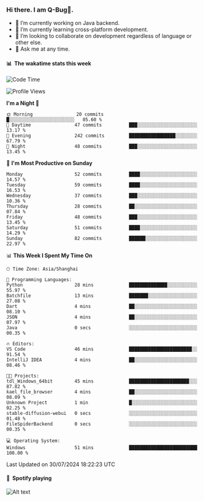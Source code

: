 ### Hi there. I am Q-Bug🐞.

- 🔭 I’m currently working on Java backend.
- 🌱 I’m currently learning cross-platform development.
- 👯 I’m looking to collaborate on development regardless of language or other else.
- 💬 Ask me at any time.

#### 📊 &nbsp;**The wakatime stats this week**  
<!--START_SECTION:waka-->
![Code Time](http://img.shields.io/badge/Code%20Time-161%20hrs%2043%20mins-blue)

![Profile Views](http://img.shields.io/badge/Profile%20Views-14-blue)

**I'm a Night 🦉** 

```text
🌞 Morning                20 commits          █░░░░░░░░░░░░░░░░░░░░░░░░   05.60 % 
🌆 Daytime                47 commits          ███░░░░░░░░░░░░░░░░░░░░░░   13.17 % 
🌃 Evening                242 commits         █████████████████░░░░░░░░   67.79 % 
🌙 Night                  48 commits          ███░░░░░░░░░░░░░░░░░░░░░░   13.45 % 
```
📅 **I'm Most Productive on Sunday** 

```text
Monday                   52 commits          ████░░░░░░░░░░░░░░░░░░░░░   14.57 % 
Tuesday                  59 commits          ████░░░░░░░░░░░░░░░░░░░░░   16.53 % 
Wednesday                37 commits          ███░░░░░░░░░░░░░░░░░░░░░░   10.36 % 
Thursday                 28 commits          ██░░░░░░░░░░░░░░░░░░░░░░░   07.84 % 
Friday                   48 commits          ███░░░░░░░░░░░░░░░░░░░░░░   13.45 % 
Saturday                 51 commits          ████░░░░░░░░░░░░░░░░░░░░░   14.29 % 
Sunday                   82 commits          ██████░░░░░░░░░░░░░░░░░░░   22.97 % 
```


📊 **This Week I Spent My Time On** 

```text
🕑︎ Time Zone: Asia/Shanghai

💬 Programming Languages: 
Python                   28 mins             ██████████████░░░░░░░░░░░   55.97 % 
Batchfile                13 mins             ███████░░░░░░░░░░░░░░░░░░   27.08 % 
Dart                     4 mins              ██░░░░░░░░░░░░░░░░░░░░░░░   08.10 % 
JSON                     4 mins              ██░░░░░░░░░░░░░░░░░░░░░░░   07.97 % 
Java                     0 secs              ░░░░░░░░░░░░░░░░░░░░░░░░░   00.35 % 

🔥 Editors: 
VS Code                  46 mins             ███████████████████████░░   91.54 % 
IntelliJ IDEA            4 mins              ██░░░░░░░░░░░░░░░░░░░░░░░   08.46 % 

🐱‍💻 Projects: 
tdl_Windows_64bit        45 mins             ██████████████████████░░░   87.82 % 
kael_file_browser        4 mins              ██░░░░░░░░░░░░░░░░░░░░░░░   08.09 % 
Unknown Project          1 min               █░░░░░░░░░░░░░░░░░░░░░░░░   02.25 % 
stable-diffusion-webui   0 secs              ░░░░░░░░░░░░░░░░░░░░░░░░░   01.48 % 
FileSpiderBackend        0 secs              ░░░░░░░░░░░░░░░░░░░░░░░░░   00.35 % 

💻 Operating System: 
Windows                  51 mins             █████████████████████████   100.00 % 
```


 Last Updated on 30/07/2024 18:22:23 UTC
<!--END_SECTION:waka-->

#### 🎵 &nbsp;**Spotify playing**  
![Alt text](https://spotify-recently-played-readme.vercel.app/api?user=e5y1o4x7kdt9kf2blu4wvmb4s&unique={true|1|on|yes})
